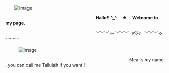   ![image](https://github.com/user-attachments/assets/4076fd02-a6f3-4c34-b340-e14080c65b2a)



                             **Hallo!! ^_^  ★  Welcome to my page.**


                     ︶︶︶ ⊹ ︶︶︶⠀୨♡୧⠀︶︶︶ ⊹ ︶︶︶



   ![image](https://github.com/user-attachments/assets/42a4f73d-04d7-46d3-970c-e949a7f763f0)


       
                                Mea is my name , you can call me Tallulah if you want !!

